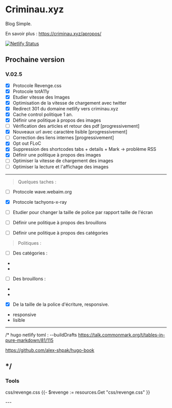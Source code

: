 # Criminau.xyz

Blog Simple.

En savoir plus :   <https://criminau.xyz/apropos/>


[![Netlify Status](https://api.netlify.com/api/v1/badges/f6104326-809a-4b92-8914-4a7a34467c5c/deploy-status)](https://app.netlify.com/sites/criminau-site/deploys)


## Prochaine version

### V.02.5

- [x] Protocole Revenge.css
- [X] Protocole totA11y
- [x] Etudier vitesse des Images
- [X] Optimisation de la vitesse de chargement avec twitter
- [X] Redirect 301 du domaine netlify vers criminau.xyz
- [X] Cache control politique 1 an.
- [X] Définir une politique à propos des images
- [ ] Vérification des articles et retour des pdf [progressivement]
- [X] Nouveaux url avec caractère lisible [progressivement]
- [ ] Correction des liens internes [progressivement]
- [X] Opt out FLoC
- [X] Suppression des shortcodes tabs + details + Mark -> problème RSS
- [X] Définir une politique à propos des images
- [ ] Optimiser la vitesse de chargement des images
- [ ] Optimiser la lecture et l'affichage des images
---

<blockquote>Quelques taches :</blockquote>

- [ ] Protocole wave.webaim.org
- [X] Protocole tachyons-x-ray
- [ ] Etudier pour changer la taille de police par rapport taille de l'écran
- [ ] Définir une politique à propos des brouillons
- [ ] Définir une politique à propos des catégories



<blockquote>Politiques :</blockquote>

- [ ] Des catégories :
 -
 -
- [ ] Des brouillons :
 -
 -
- [x] De la taille de la police d'écriture, responsive.
 - responsive
 - lisible


---
/*
hugo netlify toml :
--buildDrafts
https://talk.commonmark.org/t/tables-in-pure-markdown/81/115

https://github.com/alex-shpak/hugo-book

*/
---

### Tools
css/revenge.css
{{- $revenge := resources.Get "css/revenge.css" }}
<link href="{{ $revenge.Permalink }}"  rel="preload stylesheet">
---
